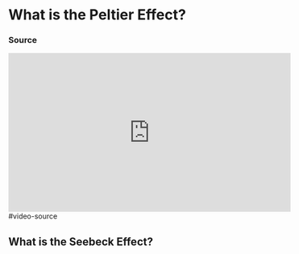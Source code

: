 # What is the Peltier Effect?


### Source
<iframe width="560" height="315" src="https://www.youtube.com/embed/O6waiEeXDGo?si=ByP_p9v0kh4YYl62" title="YouTube video player" frameborder="0" allow="accelerometer; autoplay; clipboard-write; encrypted-media; gyroscope; picture-in-picture; web-share" allowfullscreen></iframe>
#video-source

## What is the Seebeck Effect?

